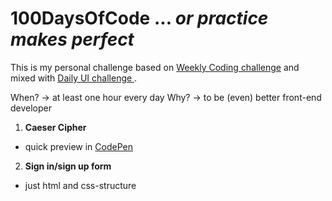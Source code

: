 # 100DaysOfCode ... *or practice makes perfect*

This is my personal challenge based on [Weekly Coding challenge](https://www.florin-pop.com/blog/2019/03/weekly-coding-challenge/) and mixed with [Daily UI challenge ](https://www.dailyui.co/).

When? -> at least one hour every day
Why? -> to be (even) better front-end developer

1. **Caeser Cipher**
  * quick preview in [CodePen](https://codepen.io/AnnaFaix/pen/YLNvmK?editors=0010)
2. **Sign in/sign up form**
  * just html and css-structure

